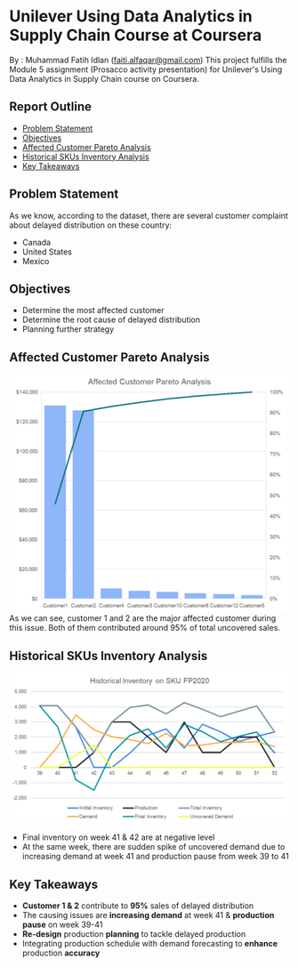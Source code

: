 # **Unilever Using Data Analytics in Supply Chain Course at Coursera**

By    : Muhammad Fatih Idlan (faiti.alfaqar@gmail.com)
This project fulfills the Module 5 assignment (Prosacco activity presentation) for Unilever's Using Data Analytics in Supply Chain course on Coursera.

## Report Outline
* [Problem Statement](##problem-statement)
* [Objectives](##objectives)
* [Affected Customer Pareto Analysis](##affected-customer-pareto-analysis)
* [Historical SKUs Inventory Analysis](##historical-skus-inventory-analysis)
* [Key Takeaways](##key-takeaways)

## Problem Statement
As we know, according to the dataset, there are several customer complaint about delayed distribution on these country:
* Canada
* United States
* Mexico

## Objectives
* Determine the most affected customer
* Determine the root cause of delayed distribution
* Planning further strategy

## Affected Customer Pareto Analysis
![Affected Customer](Assets/AffectedCustomer.png)
As we can see, customer 1 and 2 are the major affected customer during this issue. Both of them contributed around 95% of total uncovered sales.

## Historical SKUs Inventory Analysis
![Historical SKUs Inventory Analysis](Assets/HistoricalInventory.png)

* Final inventory on week 41 & 42 are at negative level
* At the same week, there are sudden spike of uncovered demand due to increasing demand at week 41 and production pause from week 39 to 41

## Key Takeaways
* **Customer 1 & 2** contribute to **95%** sales of delayed distribution
* The causing issues are **increasing demand** at week 41 & **production pause** on week 39-41
* **Re-design** production **planning** to tackle delayed production
* Integrating production schedule with demand forecasting to **enhance** production **accuracy**
